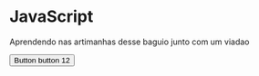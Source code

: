 # JavaScript

Aprendendo nas artimanhas desse baguio junto com um viadao

<div class="bg-gray-dark p-4 mt-4">
  <button class="btn btn-transparent" type="button">
    Button button
    <span class="Counter">12</span>
  </button>
</div>
